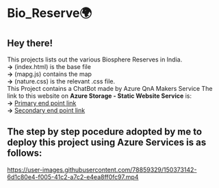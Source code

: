 # Bio_Reserve🌍
## Hey there! <br/>
This projects lists out the various Biosphere Reserves in India. <br/>
**->** (index.html) is the base file <br/>
**->** (mapg.js) contains the map <br/>
**->** (nature.css) is the relevant .css file. <br/>
This Project contains a ChatBot made by Azure QnA Makers Service
The link to this website on **Azure Storage - Static Website Service** is:<br/>
**->** [Primary end point link](https://webprojectsak.z13.web.core.windows.net/)<br/>
**->** [Secondary end point link](https://webprojectsak-secondary.z13.web.core.windows.net/)
## The step by step pocedure adopted by me to deploy this project using Azure Services is as follows:



https://user-images.githubusercontent.com/78859329/150373142-6d1c80e4-f005-41c2-a7c2-e4ea8ff0fc97.mp4

